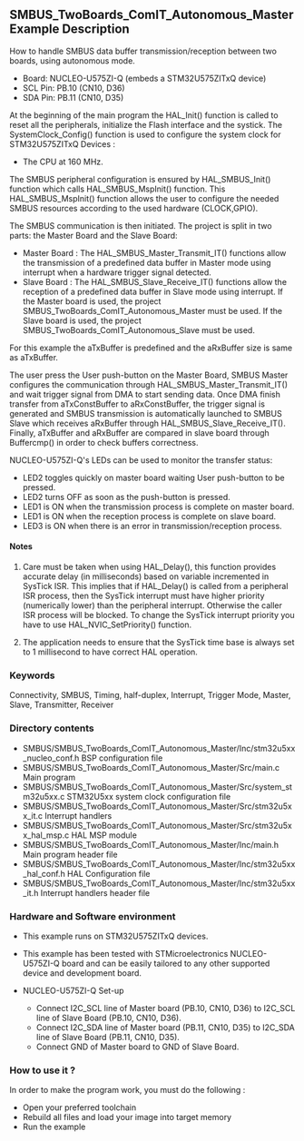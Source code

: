 ## <b>SMBUS_TwoBoards_ComIT_Autonomous_Master Example Description</b>

How to handle SMBUS data buffer transmission/reception between two boards,
using autonomous mode.

  - Board: NUCLEO-U575ZI-Q (embeds a STM32U575ZITxQ device)
  - SCL Pin: PB.10 (CN10, D36)
  - SDA Pin: PB.11 (CN10, D35)

At the beginning of the main program the HAL_Init() function is called to reset
all the peripherals, initialize the Flash interface and the systick.
The SystemClock_Config() function is used to configure the system clock for STM32U575ZITxQ Devices :

   - The CPU at 160 MHz.

The SMBUS peripheral configuration is ensured by HAL_SMBUS_Init() function which calls HAL_SMBUS_MspInit() function.
This HAL_SMBUS_MspInit() function allows the user to configure the needed SMBUS resources according to the used hardware (CLOCK,GPIO).

The SMBUS communication is then initiated.
The project is split in two parts: the Master Board and the Slave Board:  
- Master Board :
  The HAL_SMBUS_Master_Transmit_IT() functions allow the transmission of a predefined data buffer
  in Master mode using interrupt when a hardware trigger signal detected.  
- Slave Board :
  The HAL_SMBUS_Slave_Receive_IT()  functions allow  the reception of a predefined data buffer
  in Slave mode using interrupt.
If the Master board is used, the project SMBUS_TwoBoards_ComIT_Autonomous_Master must be used.
If the Slave board is used, the project SMBUS_TwoBoards_ComIT_Autonomous_Slave must be used.

For this example the aTxBuffer is predefined and the aRxBuffer size is same as aTxBuffer.

The user press the User push-button on the Master Board,
SMBUS Master configures the communication through HAL_SMBUS_Master_Transmit_IT()
and wait trigger signal from DMA to start sending data. Once DMA finish transfer
from aTxConstBuffer to aRxConstBuffer, the trigger signal is generated and SMBUS
transmission is automatically launched to SMBUS Slave which receives aRxBuffer through HAL_SMBUS_Slave_Receive_IT().
Finally, aTxBuffer and aRxBuffer are compared in slave board through Buffercmp() in order to check buffers correctness.

NUCLEO-U575ZI-Q's LEDs can be used to monitor the transfer status:

 - LED2 toggles quickly on master board waiting User push-button to be pressed.
 - LED2 turns OFF as soon as the push-button is pressed.
 - LED1 is ON when the transmission process is complete on master board.
 - LED1 is ON when the reception process is complete on slave board.
 - LED3 is ON when there is an error in transmission/reception process.

#### <b>Notes</b>

 1. Care must be taken when using HAL_Delay(), this function provides accurate delay (in milliseconds)
    based on variable incremented in SysTick ISR. This implies that if HAL_Delay() is called from
    a peripheral ISR process, then the SysTick interrupt must have higher priority (numerically lower)
    than the peripheral interrupt. Otherwise the caller ISR process will be blocked.
    To change the SysTick interrupt priority you have to use HAL_NVIC_SetPriority() function.

 2. The application needs to ensure that the SysTick time base is always set to 1 millisecond
    to have correct HAL operation.

### <b>Keywords</b>

Connectivity, SMBUS, Timing, half-duplex, Interrupt, Trigger Mode, Master, Slave, Transmitter, Receiver

### </b>Directory contents</b>

  - SMBUS/SMBUS_TwoBoards_ComIT_Autonomous_Master/Inc/stm32u5xx_nucleo_conf.h     BSP configuration file
  - SMBUS/SMBUS_TwoBoards_ComIT_Autonomous_Master/Src/main.c                  Main program
  - SMBUS/SMBUS_TwoBoards_ComIT_Autonomous_Master/Src/system_stm32u5xx.c      STM32U5xx system clock configuration file
  - SMBUS/SMBUS_TwoBoards_ComIT_Autonomous_Master/Src/stm32u5xx_it.c          Interrupt handlers
  - SMBUS/SMBUS_TwoBoards_ComIT_Autonomous_Master/Src/stm32u5xx_hal_msp.c     HAL MSP module
  - SMBUS/SMBUS_TwoBoards_ComIT_Autonomous_Master/Inc/main.h                  Main program header file
  - SMBUS/SMBUS_TwoBoards_ComIT_Autonomous_Master/Inc/stm32u5xx_hal_conf.h    HAL Configuration file
  - SMBUS/SMBUS_TwoBoards_ComIT_Autonomous_Master/Inc/stm32u5xx_it.h          Interrupt handlers header file

### <b>Hardware and Software environment</b>

  - This example runs on STM32U575ZITxQ devices.

  - This example has been tested with STMicroelectronics NUCLEO-U575ZI-Q
    board and can be easily tailored to any other supported device
    and development board.

  - NUCLEO-U575ZI-Q Set-up
    - Connect I2C_SCL line of Master board (PB.10, CN10, D36) to I2C_SCL line of Slave Board (PB.10, CN10, D36).
    - Connect I2C_SDA line of Master board (PB.11, CN10, D35) to I2C_SDA line of Slave Board (PB.11, CN10, D35).
    - Connect GND of Master board to GND of Slave Board.

### How to use it ?

In order to make the program work, you must do the following :

 - Open your preferred toolchain
 - Rebuild all files and load your image into target memory
 - Run the example

